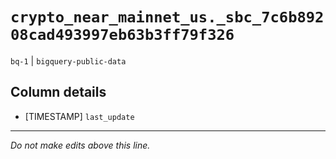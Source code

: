 # `crypto_near_mainnet_us._sbc_7c6b89208cad493997eb63b3ff79f326`
`bq-1` | `bigquery-public-data`

## Column details
* [TIMESTAMP] `last_update`

-------------------------------------------------------------------------------
*Do not make edits above this line.*
